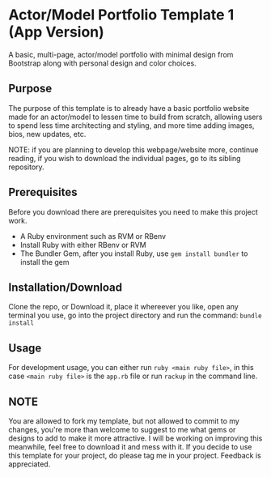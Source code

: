 # Actor/Model Portfolio Template 1 (App Version)
A basic, multi-page, actor/model portfolio with minimal design from Bootstrap along with personal design and color choices.

## Purpose
The purpose of this template is to already have a basic portfolio website made for an actor/model to lessen time to build from scratch, allowing users to spend less time architecting and styling, and more time adding images, bios, new updates, etc.

NOTE: if you are planning to develop this webpage/website more, continue reading, if you wish to download the individual pages, go to its sibling repository.

## Prerequisites
Before you download there are prerequisites you need to make this project work.
- A Ruby environment such as RVM or RBenv
- Install Ruby with either RBenv or RVM
- The Bundler Gem, after you install Ruby, use `gem install bundler` to install the gem

## Installation/Download
Clone the repo, or Download it, place it whereever you like, open any terminal you use, go into the project directory and run the command: ```bundle install```

## Usage
For development usage, you can either run `ruby <main ruby file>`, in this case `<main ruby file>` is the `app.rb` file or run `rackup` in the command line.

## NOTE
You are allowed to fork my template, but not allowed to commit to my changes, you're more than welcome to suggest to me what gems or designs to add to make it more attractive. I will be working on improving this meanwhile, feel free to download it and mess with it. If you decide to use this template for your project, do please tag me in your project. Feedback is appreciated.
